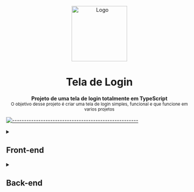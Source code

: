 <p align="center">
  <img src="https://user-images.githubusercontent.com/60453269/216775084-2086df6a-55a6-41dd-8cd8-6dc254d2cc4b.png" alt="Logo" width="150" height="150" />
</p>


<h1 align="center"> Tela de Login  </h1>

<p align="center">
  <b> Projeto de uma tela de login totalmente em TypeScript </b></br>
  <sub> O objetivo desse projeto é criar uma tela de login simples, funcional e que funcione em varios projetos 
  <sub>
</p>

[![-----------------------------------------------------](https://raw.githubusercontent.com/andreasbm/readme/master/assets/lines/colored.png)](#table-of-contents)

<details>
<summary>

## Front-end

</summary>

### ➤ 🤳🏻 Mobile


Login | Registro | Home | Menu |
|---|---|---|---|
![HomePagePhone](https://user-images.githubusercontent.com/60453269/216195912-079d82a0-0ab7-49f3-aa71-414a60b2f767.png) | ![DetalhesPhone](https://user-images.githubusercontent.com/60453269/216195909-5373005a-2e93-488f-959d-619260fc76a4.png)| ![DetalhesPhone](https://user-images.githubusercontent.com/60453269/216849357-66d00428-2858-4fda-9541-5d4d42e01d5a.png)| ![DetalhesPhone](https://user-images.githubusercontent.com/60453269/216849390-71f69da5-7ced-4fde-9256-a39c39d4d917.png)
  

[![-----------------------------------------------------](https://raw.githubusercontent.com/andreasbm/readme/master/assets/lines/colored.png)](#table-of-contents)


## ➤ 💻 Desktop 
  
 Login | Registro |
|---|---|
![HomePage](https://user-images.githubusercontent.com/60453269/216196816-732e76cb-ad41-499f-80fd-2cfa04f52ad5.png) | ![Detalhes](https://user-images.githubusercontent.com/60453269/216196824-69b5b6d2-cce1-4b08-9b03-ff5b5fcb8a12.png) | 


 Home | Menu |
|---|---|
![HomePage](https://user-images.githubusercontent.com/60453269/216849485-f2afd8d8-5e21-4f47-9e26-e7203339eafe.png) | ![Detalhes](https://user-images.githubusercontent.com/60453269/216849484-d86fc652-4354-4e1a-937a-d8bae6858948.png) | 

    



</details>

<details>

<summary>

## Back-end

</summary>
  


</details>


  
